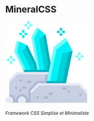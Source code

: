 # MineralCSS

![Mineral CSS](./static/mineral.png)

###### _Framework CSS Simplise et Minimaliste_

